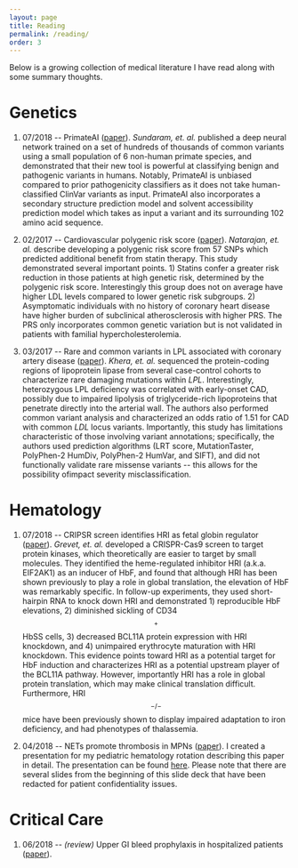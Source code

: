 ```yaml
---
layout: page
title: Reading
permalink: /reading/
order: 3
---
```

Below is a growing collection of medical literature I have read along with some summary thoughts.

Genetics
===
1. 07/2018 -- PrimateAI ([paper](../download/201807_primateai.pdf)). 
	*Sundaram, et. al.* published a deep neural network trained on a set of hundreds of thousands of common variants using a small population of 6 non-human primate species, and demonstrated that their new tool is powerful at classifying benign and pathogenic variants in humans. Notably, PrimateAI is unbiased compared to prior pathogenicity classifiers as it does not take human-classified ClinVar variants as input. PrimateAI also incorporates a secondary structure prediction model and solvent accessibility prediction model which takes as input a variant and its surrounding 102 amino acid sequence.

2. 02/2017 -- Cardiovascular polygenic risk score ([paper](../download/201702_prs_cardiovascular.pdf)).
	*Natarajan, et. al.* describe developing a polygenic risk score from 57 SNPs which predicted additional benefit from statin therapy. This study demonstrated several important points. 1) Statins confer a greater risk reduction in those patients at high genetic risk, determined by the polygenic risk score. Interestingly this group does not on average have higher LDL levels compared to lower genetic risk subgroups. 2) Asymptomatic individuals with no history of coronary heart disease have higher burden of subclinical atherosclerosis with higher PRS. The PRS only incorporates common genetic variation but is not validated in patients with familial hypercholesterolemia.

3. 03/2017 -- Rare and common variants in LPL associated with coronary artery disease ([paper](../download/201703_rare_common_cvd.pdf)).
	*Khera, et. al.* sequenced the protein-coding regions of lipoprotein lipase from several case-control cohorts to characterize rare damaging mutations within *LPL*. Interestingly, heterozygous LPL deficiency was correlated with early-onset CAD, possibly due to impaired lipolysis of triglyceride-rich lipoproteins that penetrate directly into the arterial wall. The authors also performed common variant analysis and characterized an odds ratio of 1.51 for CAD with common *LDL* locus variants. Importantly, this study has limitations characteristic of those involving variant annotations; specifically, the authors used prediction algorithms (LRT score, MutationTaster, PolyPhen-2 HumDiv, PolyPhen-2 HumVar, and SIFT), and did not functionally validate rare missense variants -- this allows for the possibility ofimpact severity misclassification.

Hematology
===
1. 07/2018 -- CRIPSR screen identifies HRI as fetal globin regulator ([paper](../download/201807_hri_crispr.pdf)). 
	*Grevet, et. al.* developed a CRISPR-Cas9 screen to target protein kinases, which theoretically are easier to target by small molecules. They identified the heme-regulated inhibitor HRI (a.k.a. EIF2AK1) as an inducer of HbF, and found that although HRI has been shown previously to play a role in global translation, the elevation of HbF was remarkably specific. In follow-up experiments, they used short-hairpin RNA to knock down HRI and demonstrated 1) reproducible HbF elevations, 2) diminished sickling of CD34$$^+$$ HbSS cells, 3) decreased BCL11A protein expression with HRI knockdown, and 4) unimpaired erythrocyte maturation with HRI knockdown. This evidence points toward HRI as a potential target for HbF induction and characterizes HRI as a potential upstream player of the BCL11A pathway. However, importantly HRI has a role in global protein translation, which may make clinical translation difficult. Furthermore, HRI$$^{-/-}$$ mice have been previously shown to display impaired adaptation to iron deficiency, and had phenotypes of thalassemia.

2. 04/2018 -- NETs promote thrombosis in MPNs ([paper](../download/201804_nets_mpn_thrombosis.pdf)). I created a presentation for my pediatric hematology rotation describing this paper in detail. The presentation can be found [here](../download/201804_net_presentation.pdf). Please note that there are several slides from the beginning of this slide deck that have been redacted for patient confidentiality issues.

Critical Care
===
1. 06/2018 -- *(review)* Upper GI bleed prophylaxis in hospitalized patients ([paper](../download/201806_gi_ppx_review.pdf)).